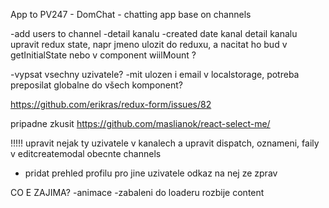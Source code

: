 App to PV247 - DomChat - chatting app base on channels

-add users to channel
-detail kanalu
-created date kanal
detail kanalu
upravit redux state, napr jmeno ulozit do reduxu, a nacitat ho bud v getInitialState nebo v component wiilMount ?

-vypsat vsechny uzivatele?
-mit ulozen i email v localstorage, potreba preposilat globalne do všech komponent?

https://github.com/erikras/redux-form/issues/82

pripadne zkusit https://github.com/maslianok/react-select-me/

!!!!!
upravit nejak ty uzivatele v kanalech
a upravit dispatch, oznameni, faily v editcreatemodal obecnte channels 
- pridat prehled profilu pro jine uzivatele odkaz na nej ze zprav




CO E ZAJIMA?
-animace
-zabaleni do loaderu rozbije content
